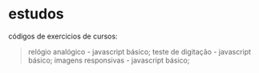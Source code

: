 # estudos

códigos de exercicios de cursos:
> relógio analógico - javascript básico;
> teste de digitação - javascript básico;
> imagens responsivas - javascript básico;
> 
